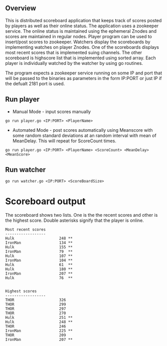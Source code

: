 ## Overview
This is distributed scoreboard application that keeps track of scores posted by players as well as their online status. The application uses a zookeeper service. The online status is maintained using the ephemeral Znodes and scores are maintained in regular nodes. Player program can be used to insert/post scores to zookeeper. Watchers display the scoreboards by implementing watches on player Znodes. One of the scoreboards displays most recent scores that is implemented suing channels. The other scoreboard is highscore list that is implemented using sorted array. Each player is individually watched by the watcher by using go routines.

The program expects a zookeeper service running on some IP and port that will be passed to the binaries as parameters in the form IP:PORT or just IP if the defualt 2181 port is used.

## Run player
* Manual Mode - input scores manually
```   
go run player.go <IP:PORT> <PlayerName> 
```

* Automated Mode - post scores automatically using Meanscore with some random standard deviations at an random interval with mean of MeanDelay. This will repeat for ScoreCount times.
```   
go run player.go <IP:PORT> <PlayerName> <ScoreCount> <MeanDelay> <MeanScore>
```

## Run watcher

```
go run watcher.go <IP:PORT> <ScoreBoardSize>
```

# Scoreboard output
The scoreboard shows two lists. One is the the recent scores and other is the highest score. Double asterisks signify that the player is online.
```
Most recent scores
------------------
Hulk                	248	**
IronMan             	134	**
Hulk                	155	**
IronMan             	79	**
Hulk                	107	**
IronMan             	104	**
Hulk                	61	**
Hulk                	180	**
IronMan             	207	**
Hulk                	76	**


Highest scores
------------------
THOR                	326	
THOR                	299	
THOR                	297	
THOR                	270	
Hulk                	251	**
Hulk                	248	**
THOR                	246	
IronMan             	225	**
THOR                	209	
IronMan             	207	**
```
